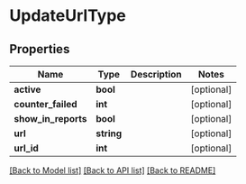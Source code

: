 # UpdateUrlType

## Properties
Name | Type | Description | Notes
------------ | ------------- | ------------- | -------------
**active** | **bool** |  | [optional] 
**counter_failed** | **int** |  | [optional] 
**show_in_reports** | **bool** |  | [optional] 
**url** | **string** |  | [optional] 
**url_id** | **int** |  | [optional] 

[[Back to Model list]](../README.md#documentation-for-models) [[Back to API list]](../README.md#documentation-for-api-endpoints) [[Back to README]](../README.md)


